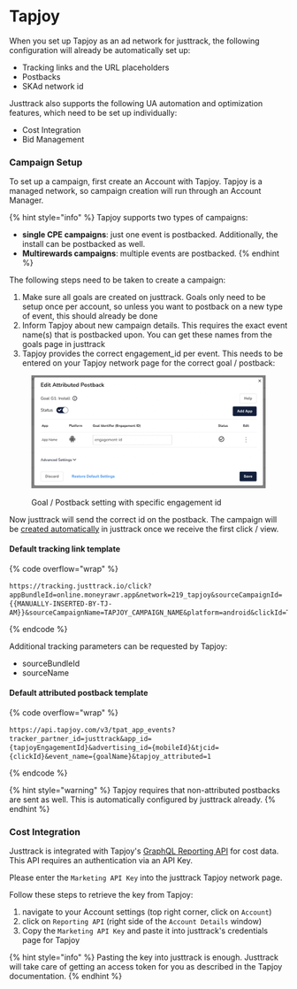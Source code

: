 # Tapjoy

When you set up Tapjoy as an ad network for justtrack, the following configuration will already be automatically set up:

* Tracking links and the URL placeholders
* Postbacks
* SKAd network id

Justtrack also supports the following UA automation and optimization features, which need to be set up individually:

* Cost Integration
* Bid Management

### Campaign Setup

To set up a campaign, first create an Account with Tapjoy. Tapjoy is a managed network, so campaign creation will run through an Account Manager.

{% hint style="info" %}
Tapjoy supports two types of campaigns:

* **single CPE campaigns**: just one event is postbacked. Additionally, the install can be postbacked as well.
* **Multirewards campaigns**: multiple events are postbacked.
{% endhint %}

The following steps need to be taken to create a campaign:

1. Make sure all goals are created on justtrack. Goals only need to be setup once per account, so unless you want to postback on a new type of event, this should already be done
2. Inform Tapjoy about new campaign details. This requires the exact event name(s) that is postbacked upon. You can get these names from the goals page in justtrack
3. Tapjoy provides the correct engagement\_id per event. This needs to be entered on your Tapjoy network page for the correct goal / postback:

<figure><img src="../../.gitbook/assets/postback-setting-goalIdentifier (1).png" alt=""><figcaption><p>Goal / Postback setting with specific engagement id</p></figcaption></figure>

Now justtrack will send the correct id on the postback. The campaign will be [created automatically](../../../resources/partner-overview/broken-reference/) in justtrack once we receive the first click / view.

#### Default tracking link template

{% code overflow="wrap" %}
```http
https://tracking.justtrack.io/click?appBundleId=online.moneyrawr.app&network=219_tapjoy&sourceCampaignId={{MANUALLY-INSERTED-BY-TJ-AM}}&sourceCampaignName=TAPJOY_CAMPAIGN_NAME&platform=android&clickId=TAPJOY_TJCID&sourceId=TAPJOY_GENERIC_SOURCE&adSetId=TAPJOY_OFFER_ID&creativeName=TAPJOY_CREATIVE_NAME&creativeId=TAPJOY_CREATIVE_ID&mobileId=TAPJOY_RESTORED_RAW_ADVERTISING_ID&ip=TAPJOY_DEVICE_CLICK_IP&country=TAPJOY_COUNTRY&osVersion=TAPJOY_DEVICE_OS_VERSION 
```
{% endcode %}

Additional tracking parameters can be requested by Tapjoy:

* sourceBundleId
* sourceName

#### Default attributed postback template

{% code overflow="wrap" %}
```http
https://api.tapjoy.com/v3/tpat_app_events?tracker_partner_id=justtrack&app_id={tapjoyEngagementId}&advertising_id={mobileId}&tjcid={clickId}&event_name={goalName}&tapjoy_attributed=1
```
{% endcode %}

{% hint style="warning" %}
Tapjoy requires that non-attributed postbacks are sent as well. This is automatically configured by justtrack already.
{% endhint %}

### Cost Integration

Justtrack is integrated with Tapjoy's [GraphQL Reporting API](https://dev.tapjoy.com/en/graphql-api/Quickstart) for cost data. This API requires an authentication via an API Key.

Please enter the `Marketing API Key` into the justtrack Tapjoy network page.

Follow these steps to retrieve the key from Tapjoy:

1. navigate to your Account settings (top right corner, click on `Account`)
2. click on `Reporting API` (right side of the `Account Details` window)
3. Copy the `Marketing API Key` and paste it into justtrack's credentials page for Tapjoy

{% hint style="info" %}
Pasting the key into justtrack is enough. Justtrack will take care of getting an access token for you as described in the Tapjoy documentation.
{% endhint %}
